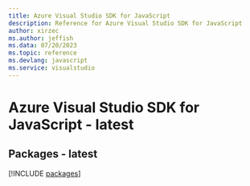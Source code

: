 ```yaml
---
title: Azure Visual Studio SDK for JavaScript
description: Reference for Azure Visual Studio SDK for JavaScript
author: xirzec
ms.author: jeffish
ms.data: 07/20/2023
ms.topic: reference
ms.devlang: javascript
ms.service: visualstudio
---
```

# Azure Visual Studio SDK for JavaScript - latest
## Packages - latest
[!INCLUDE [packages](visual-studio-index.md)]